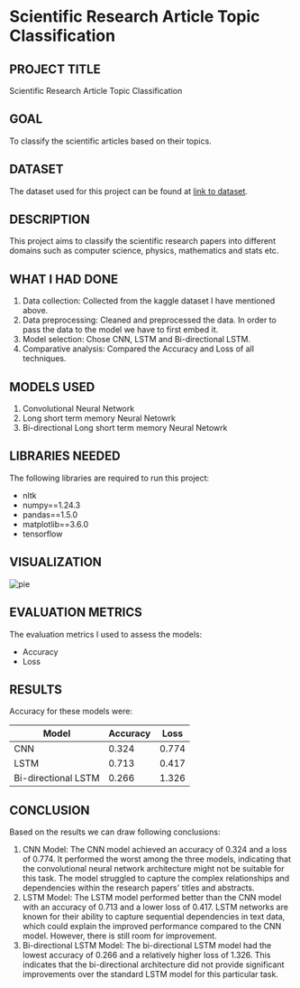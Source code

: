 # Scientific Research Article Topic Classification

## PROJECT TITLE

Scientific Research Article Topic Classification

## GOAL

To classify the scientific articles based on their topics. 

## DATASET

The dataset used for this project can be found at [link to dataset]( https://www.kaggle.com/datasets/vetrirah/janatahack-independence-day-2020-ml-hackathon?select=train.csv). 

## DESCRIPTION

This project aims to classify the scientific research papers into different domains  such as computer science, physics, mathematics and stats etc.

## WHAT I HAD DONE

1. Data collection: Collected from the kaggle dataset I have mentioned above.
2. Data preprocessing: Cleaned and preprocessed the data. In order to pass the data to the model we have to first embed it.
3. Model selection: Chose CNN, LSTM and Bi-directional LSTM.
4. Comparative analysis: Compared the Accuracy and Loss of all techniques.

## MODELS USED

1. Convolutional Neural Network
2. Long short term memory Neural Netowrk
3. Bi-directional Long short term memory Neural Netowrk


## LIBRARIES NEEDED

The following libraries are required to run this project:

- nltk
- numpy==1.24.3
- pandas==1.5.0
- matplotlib==3.6.0
- tensorflow

## VISUALIZATION
![pie](https://github.com/achrekarom12/DL-Simplified/assets/88442486/f280d0b8-0ae6-4cf9-9103-7a91f4873dd9)

## EVALUATION METRICS

The evaluation metrics I used to assess the models:

- Accuracy 
- Loss

## RESULTS
Accuracy for these models were:

| Model | Accuracy | Loss | 
| ----- | ---------------- | ---------------- | 
| CNN   | 0.324       | 0.774        |
| LSTM   | 0.713       | 0.417        |
| Bi-directional LSTM   | 0.266       | 1.326        |

## CONCLUSION
Based on the results we can draw following conclusions:
1. CNN Model: The CNN model achieved an accuracy of 0.324 and a loss of 0.774. It performed the worst among the three models, indicating that the convolutional neural network architecture might not be suitable for this task. The model struggled to capture the complex relationships and dependencies within the research papers' titles and abstracts.
2. LSTM Model: The LSTM model performed better than the CNN model with an accuracy of 0.713 and a lower loss of 0.417. LSTM networks are known for their ability to capture sequential dependencies in text data, which could explain the improved performance compared to the CNN model. However, there is still room for improvement.
3. Bi-directional LSTM Model: The bi-directional LSTM model had the lowest accuracy of 0.266 and a relatively higher loss of 1.326. This indicates that the bi-directional architecture did not provide significant improvements over the standard LSTM model for this particular task.
